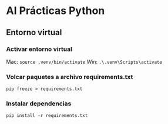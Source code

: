 # AI Prácticas Python

## Entorno virtual
### Activar entorno virtual
Mac: `source .venv/bin/activate`
Win: `.\.venv\Scripts\activate`

### Volcar paquetes a archivo requirements.txt
`pip freeze > requirements.txt`

### Instalar dependencias
`pip install -r requirements.txt`